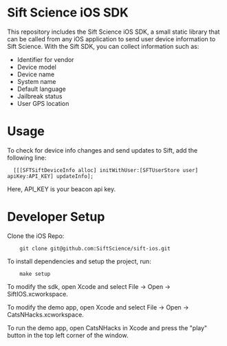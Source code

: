 Sift Science iOS SDK
============
This repository includes the Sift Science iOS SDK, a small static library that can be called from any iOS application to send user device information to Sift Science. With the Sift SDK, you can collect information such as:
* Identifier for vendor
* Device model
* Device name
* System name
* Default language
* Jailbreak status
* User GPS location

Usage
============
To check for device info changes and send updates to Sift, add the following line:
```
  [[[SFTSiftDeviceInfo alloc] initWithUser:[SFTUserStore user] apiKey:API_KEY] updateInfo];
```
Here, API_KEY is your beacon api key.

Developer Setup
============
Clone the iOS Repo:
```
	git clone git@github.com:SiftScience/sift-ios.git
```
To install dependencies and setup the project, run:
```
	make setup
```
To modify the sdk, open Xcode and select File -> Open -> SiftIOS.xcworkspace.

To modify the demo app, open Xcode and select File -> Open -> CatsNHacks.xcworkspace.

To run the demo app, open CatsNHacks in Xcode and press the "play" button in the top left corner of the window.
